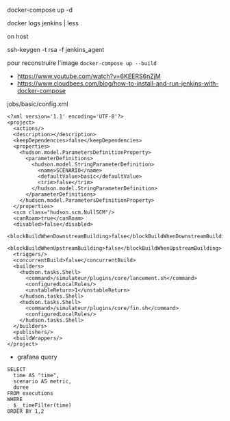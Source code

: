 
docker-compose up -d

docker logs jenkins | less

on host

ssh-keygen -t rsa -f jenkins_agent


pour reconstruire l'image
`docker-compose up --build`



- https://www.youtube.com/watch?v=6KEERS6nZjM
- https://www.cloudbees.com/blog/how-to-install-and-run-jenkins-with-docker-compose


jobs/basic/config.xml

```
<?xml version='1.1' encoding='UTF-8'?>
<project>
  <actions/>
  <description></description>
  <keepDependencies>false</keepDependencies>
  <properties>
    <hudson.model.ParametersDefinitionProperty>
      <parameterDefinitions>
        <hudson.model.StringParameterDefinition>
          <name>SCENARIO</name>
          <defaultValue>basic</defaultValue>
          <trim>false</trim>
        </hudson.model.StringParameterDefinition>
      </parameterDefinitions>
    </hudson.model.ParametersDefinitionProperty>
  </properties>
  <scm class="hudson.scm.NullSCM"/>
  <canRoam>true</canRoam>
  <disabled>false</disabled>
  <blockBuildWhenDownstreamBuilding>false</blockBuildWhenDownstreamBuilding>
  <blockBuildWhenUpstreamBuilding>false</blockBuildWhenUpstreamBuilding>
  <triggers/>
  <concurrentBuild>false</concurrentBuild>
  <builders>
    <hudson.tasks.Shell>
      <command>/simulateur/plugins/core/lancement.sh</command>
      <configuredLocalRules/>
      <unstableReturn>1</unstableReturn>
    </hudson.tasks.Shell>
    <hudson.tasks.Shell>
      <command>/simulateur/plugins/core/fin.sh</command>
      <configuredLocalRules/>
    </hudson.tasks.Shell>
  </builders>
  <publishers/>
  <buildWrappers/>
</project>
```

- grafana query

```
SELECT
  time AS "time",
  scenario AS metric,
  duree
FROM executions
WHERE
  $__timeFilter(time)
ORDER BY 1,2
```
